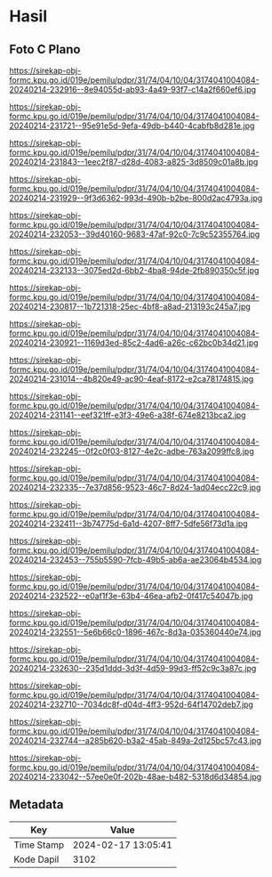 # Hasil

## Foto C Plano

https://sirekap-obj-formc.kpu.go.id/019e/pemilu/pdpr/31/74/04/10/04/3174041004084-20240214-232916--8e94055d-ab93-4a49-93f7-c14a2f660ef6.jpg

https://sirekap-obj-formc.kpu.go.id/019e/pemilu/pdpr/31/74/04/10/04/3174041004084-20240214-231721--95e91e5d-9efa-49db-b440-4cabfb8d281e.jpg

https://sirekap-obj-formc.kpu.go.id/019e/pemilu/pdpr/31/74/04/10/04/3174041004084-20240214-231843--1eec2f87-d28d-4083-a825-3d8509c01a8b.jpg

https://sirekap-obj-formc.kpu.go.id/019e/pemilu/pdpr/31/74/04/10/04/3174041004084-20240214-231929--9f3d6362-993d-490b-b2be-800d2ac4793a.jpg

https://sirekap-obj-formc.kpu.go.id/019e/pemilu/pdpr/31/74/04/10/04/3174041004084-20240214-232053--39d40160-9683-47af-92c0-7c9c52355764.jpg

https://sirekap-obj-formc.kpu.go.id/019e/pemilu/pdpr/31/74/04/10/04/3174041004084-20240214-232133--3075ed2d-6bb2-4ba8-94de-2fb890350c5f.jpg

https://sirekap-obj-formc.kpu.go.id/019e/pemilu/pdpr/31/74/04/10/04/3174041004084-20240214-230817--1b721318-25ec-4bf8-a8ad-213193c245a7.jpg

https://sirekap-obj-formc.kpu.go.id/019e/pemilu/pdpr/31/74/04/10/04/3174041004084-20240214-230921--1169d3ed-85c2-4ad6-a26c-c62bc0b34d21.jpg

https://sirekap-obj-formc.kpu.go.id/019e/pemilu/pdpr/31/74/04/10/04/3174041004084-20240214-231014--4b820e49-ac90-4eaf-8172-e2ca78174815.jpg

https://sirekap-obj-formc.kpu.go.id/019e/pemilu/pdpr/31/74/04/10/04/3174041004084-20240214-231141--eef321ff-e3f3-49e6-a38f-674e8213bca2.jpg

https://sirekap-obj-formc.kpu.go.id/019e/pemilu/pdpr/31/74/04/10/04/3174041004084-20240214-232245--0f2c0f03-8127-4e2c-adbe-763a2099ffc8.jpg

https://sirekap-obj-formc.kpu.go.id/019e/pemilu/pdpr/31/74/04/10/04/3174041004084-20240214-232335--7e37d856-9523-46c7-8d24-1ad04ecc22c9.jpg

https://sirekap-obj-formc.kpu.go.id/019e/pemilu/pdpr/31/74/04/10/04/3174041004084-20240214-232411--3b74775d-6a1d-4207-8ff7-5dfe56f73d1a.jpg

https://sirekap-obj-formc.kpu.go.id/019e/pemilu/pdpr/31/74/04/10/04/3174041004084-20240214-232453--755b5590-7fcb-49b5-ab6a-ae23064b4534.jpg

https://sirekap-obj-formc.kpu.go.id/019e/pemilu/pdpr/31/74/04/10/04/3174041004084-20240214-232522--e0af1f3e-63b4-46ea-afb2-0f417c54047b.jpg

https://sirekap-obj-formc.kpu.go.id/019e/pemilu/pdpr/31/74/04/10/04/3174041004084-20240214-232551--5e6b66c0-1896-467c-8d3a-035360440e74.jpg

https://sirekap-obj-formc.kpu.go.id/019e/pemilu/pdpr/31/74/04/10/04/3174041004084-20240214-232630--235d1ddd-3d3f-4d59-99d3-ff52c9c3a87c.jpg

https://sirekap-obj-formc.kpu.go.id/019e/pemilu/pdpr/31/74/04/10/04/3174041004084-20240214-232710--7034dc8f-d04d-4ff3-952d-64f14702deb7.jpg

https://sirekap-obj-formc.kpu.go.id/019e/pemilu/pdpr/31/74/04/10/04/3174041004084-20240214-232744--a285b620-b3a2-45ab-849a-2d125bc57c43.jpg

https://sirekap-obj-formc.kpu.go.id/019e/pemilu/pdpr/31/74/04/10/04/3174041004084-20240214-233042--57ee0e0f-202b-48ae-b482-5318d6d34854.jpg


## Metadata

| Key        | Value               |
| ---------- | ------------------- |
| Time Stamp | 2024-02-17 13:05:41 |
| Kode Dapil | 3102                |



